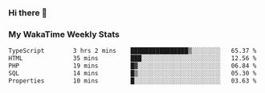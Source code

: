 ### Hi there 👋

<!--
**royschrauwen/royschrauwen** is a ✨ _special_ ✨ repository because its `README.md` (this file) appears on your GitHub profile.

Here are some ideas to get you started:

- 🔭 I’m currently working on ...
- 🌱 I’m currently learning ...
- 👯 I’m looking to collaborate on ...
- 🤔 I’m looking for help with ...
- 💬 Ask me about ...
- 📫 How to reach me: ...
- 😄 Pronouns: ...
- ⚡ Fun fact: ...
-->


### My WakaTime Weekly Stats
<!--START_SECTION:waka-->

```txt
TypeScript        3 hrs 2 mins    ████████████████▒░░░░░░░░   65.37 %
HTML              35 mins         ███░░░░░░░░░░░░░░░░░░░░░░   12.56 %
PHP               19 mins         █▓░░░░░░░░░░░░░░░░░░░░░░░   06.84 %
SQL               14 mins         █▒░░░░░░░░░░░░░░░░░░░░░░░   05.30 %
Properties        10 mins         █░░░░░░░░░░░░░░░░░░░░░░░░   03.63 %
```

<!--END_SECTION:waka-->
